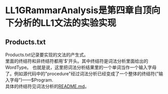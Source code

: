 # LL1GRammarAnalysis是第四章自顶向下分析的LL1文法的实验实现
## Products.txt
Products.txt记录要实现的文法的产生式。  
里面的终结符和非终结符都用'$'开头。其中终结符是词法分析里面给出的WordType。  
也就是说，这里把词法分析结果里的一个单词当作一个输入字母了。例如源代码中的"procedure"经过词法分析已经变成了一个整体的终结符("输入字母")——$Program.  
具体的终结符见词法分析的[README.md](../lex/README.md)。  

